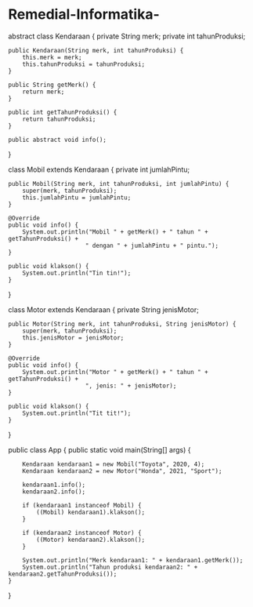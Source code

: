 # Remedial-Informatika-
abstract class Kendaraan {
    private String merk; 
    private int tahunProduksi;

    public Kendaraan(String merk, int tahunProduksi) {
        this.merk = merk;
        this.tahunProduksi = tahunProduksi;
    }

    public String getMerk() {
        return merk;
    }

    public int getTahunProduksi() {
        return tahunProduksi;
    }

    public abstract void info();
}

class Mobil extends Kendaraan {
    private int jumlahPintu;

    public Mobil(String merk, int tahunProduksi, int jumlahPintu) {
        super(merk, tahunProduksi);
        this.jumlahPintu = jumlahPintu;
    }

    @Override
    public void info() {
        System.out.println("Mobil " + getMerk() + " tahun " + getTahunProduksi() + 
                          " dengan " + jumlahPintu + " pintu.");
    }

    public void klakson() {
        System.out.println("Tin tin!");
    }
}

class Motor extends Kendaraan {
    private String jenisMotor;

    public Motor(String merk, int tahunProduksi, String jenisMotor) {
        super(merk, tahunProduksi);
        this.jenisMotor = jenisMotor;
    }

    @Override
    public void info() {
        System.out.println("Motor " + getMerk() + " tahun " + getTahunProduksi() + 
                          ", jenis: " + jenisMotor);
    }

    public void klakson() {
        System.out.println("Tit tit!");
    }
}

public class App {
    public static void main(String[] args) {
    
        Kendaraan kendaraan1 = new Mobil("Toyota", 2020, 4);
        Kendaraan kendaraan2 = new Motor("Honda", 2021, "Sport");
        
        kendaraan1.info(); 
        kendaraan2.info(); 
        
        if (kendaraan1 instanceof Mobil) {
            ((Mobil) kendaraan1).klakson();
        }
        
        if (kendaraan2 instanceof Motor) {
            ((Motor) kendaraan2).klakson();
        }
        
        System.out.println("Merk kendaraan1: " + kendaraan1.getMerk());
        System.out.println("Tahun produksi kendaraan2: " + kendaraan2.getTahunProduksi());
    }
}
